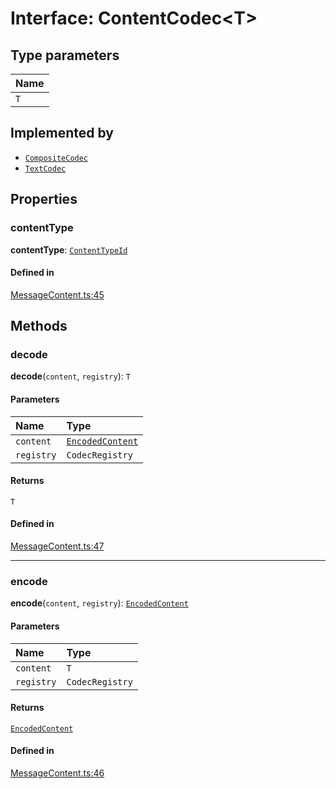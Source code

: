 <!---->
# Interface: ContentCodec<T\>

## Type parameters

| Name |
| :------ |
| `T` |

## Implemented by

- [`CompositeCodec`](../classes/CompositeCodec.md)
- [`TextCodec`](../classes/TextCodec.md)

## Properties

### contentType

 **contentType**: [`ContentTypeId`](../classes/ContentTypeId.md)

#### Defined in

[MessageContent.ts:45](https://github.com/xmtp/xmtp-js/blob/b6e743a/src/MessageContent.ts#L45)

## Methods

### decode

**decode**(`content`, `registry`): `T`

#### Parameters

| Name | Type |
| :------ | :------ |
| `content` | [`EncodedContent`](EncodedContent.md) |
| `registry` | `CodecRegistry` |

#### Returns

`T`

#### Defined in

[MessageContent.ts:47](https://github.com/xmtp/xmtp-js/blob/b6e743a/src/MessageContent.ts#L47)

___

### encode

**encode**(`content`, `registry`): [`EncodedContent`](EncodedContent.md)

#### Parameters

| Name | Type |
| :------ | :------ |
| `content` | `T` |
| `registry` | `CodecRegistry` |

#### Returns

[`EncodedContent`](EncodedContent.md)

#### Defined in

[MessageContent.ts:46](https://github.com/xmtp/xmtp-js/blob/b6e743a/src/MessageContent.ts#L46)
